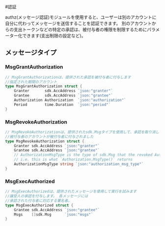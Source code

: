 #認証

authz(メッセージ認証)モジュールを使用すると、ユーザーは別のアカウントに自分に代わってメッセージを送信することを認証できます。 別のアカウントからの支出トークンなどの特定の承認は、被付与者の権限を制限するためにパラメーター化できます(支出制限の設定など)。

## メッセージタイプ 

### MsgGrantAuthorization

```go
// MsgGrantAuthorizationは、提供された承認を被付与者に付与します
//指定された期間のアカウント 
type MsgGrantAuthorization struct {
	Granter       sdk.AccAddress `json:"granter"`
	Grantee       sdk.AccAddress `json:"grantee"`
	Authorization Authorization  `json:"authorization"`
	Period        time.Duration  `json:"period"`
}
```

### MsgRevokeAuthorization

```go
// MsgRevokeAuthorizationは、提供されたsdk.Msgタイプを使用して、承認を取り消します
//被付与者のアカウントが被付与者に付与されました 
type MsgRevokeAuthorization struct {
	Granter sdk.AccAddress `json:"granter"`
	Grantee sdk.AccAddress `json:"grantee"`
	// AuthorizationMsgType is the type of sdk.Msg that the revoked Authorization refers to.
	// i.e. this is what `Authorization.MsgType()` returns
	AuthorizationMsgType string `json:"authorization_msg_type"`
}
```

### MsgExecAuthorized

```go
// MsgExecAuthorizedは、提供されたメッセージを使用して実行を試みます
//譲受人の承認を付与します。 各メッセージには
//承認された付与者に対応する署名者。 
type MsgExecAuthorized struct {
	Grantee sdk.AccAddress `json:"grantee"`
	Msgs    []sdk.Msg      `json:"msgs"`
}
```
